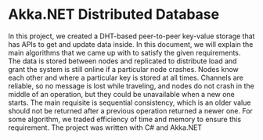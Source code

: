 # Akka.NET Distributed Database

In this project, we created a DHT-based peer-to-peer key-value storage that
has APIs to get and update data inside. In this document, we will explain
the main algorithms that we came up with to satisfy the given requirements.
The data is stored between nodes and replicated to distribute load and
grant the system is still online if a particular node crashes. Nodes know each
other and where a particular key is stored at all times. Channels are reliable,
so no message is lost while traveling, and nodes do not crash in the middle
of an operation, but they could be unavailable when a new one starts.
The main requisite is sequential consistency, which is an older value
should not be returned after a previous operation returned a newer one.
For some algorithm, we traded efficiency of time and memory to ensure this
requirement.
The project was written with C# and Akka.NET
